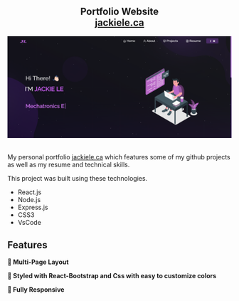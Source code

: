 <h2 align="center">
  Portfolio Website<br/>
  <a href="https://jackiele.ca/" target="_blank" aria-label="A link to my website">jackiele.ca</a>
</h2>
<div align="center">
  <img alt="Demo" src="./Images/readme-img3.png" />
</div>

<br/>

My personal portfolio <a href="https://jackiele.ca/" target="_blank">jackiele.ca</a> which features some of my github projects as well as my resume and technical skills.<br/>

This project was built using these technologies.

- React.js
- Node.js
- Express.js
- CSS3
- VsCode

## Features

**📖 Multi-Page Layout**

**🎨 Styled with React-Bootstrap and Css with easy to customize colors**

**📱 Fully Responsive**

